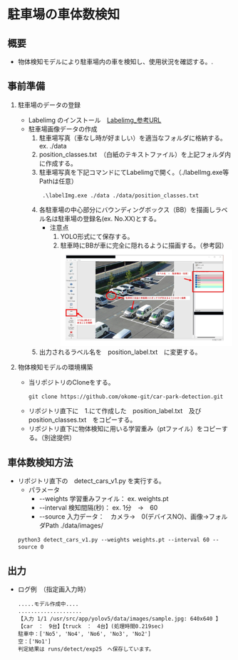 # 駐車場の車体数検知

## 概要
* 物体検知モデルにより駐車場内の車を検知し、使用状況を確認する。.

## 事前準備
1. 駐車場のデータの登録

    * Labelimg のインストール　[Labelimg_参考URL](https://laid-back-scientist.com/labelimg)
    * 駐車場画像データの作成
        1. 駐車場写真（車なし時が好ましい）を適当なフォルダに格納する。ex. ./data
        2. position_classes.txt　（白紙のテキストファイル）を上記フォルダ内に作成する。
        3. 駐車場写真を下記コマンドにてLabelimgで開く。（./labelImg.exe等 Pathは任意）
            ```
             .\labelImg.exe ./data ./data/position_classes.txt
            ```
        4. 各駐車場の中心部分にバウンディングボックス（BB）を描画しラベル名は駐車場の登録名(ex. No.XX)とする。
            * 注意点
                1. YOLO形式にて保存する。
                2. 駐車時にBBが車に完全に隠れるように描画する。（参考図）
        ![Labelimg_参考図](./sample/labelimg_fig.jpg)
        5. 出力されるラベル名を　position_label.txt　に変更する。

2. 物体検知モデルの環境構築
    * 当リポジトリのCloneをする。
        ```
        git clone https://github.com/okome-git/car-park-detection.git
        ```
    * リポジトリ直下に　1.にて作成した　position_label.txt　及び　position_classes.txt　をコピーする。
    * リポジトリ直下に物体検知に用いる学習重み（ptファイル）をコピーする。（別途提供）

## 車体数検知方法
* リポジトリ直下の　detect_cars_v1.py を実行する。
    * パラメータ
        * --weights 学習重みファイル： ex. weights.pt
        * --interval 検知間隔(秒)： ex. 1分　→　60
        * --source 入力データ：　カメラ→　0(デバイスNO)、画像→フォルダPath ./data/images/
    ```
    python3 detect_cars_v1.py --weights weights.pt --interval 60 --source 0
    ```
## 出力
* ログ例　（指定画入力時）
    ```
    .....モデル作成中....
    ....................
    【入力 1/1 /usr/src/app/yolov5/data/images/sample.jpg: 640x640 】　【car　：　9台】【truck　：　4台】(処理時間0.219sec)
    駐車中：['No5', 'No4', 'No6', 'No3', 'No2']
    空：['No1']
    判定結果は runs/detect/exp25　へ保存しています。
    ```

